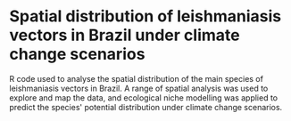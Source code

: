 # Spatial distribution of leishmaniasis vectors in Brazil under climate change scenarios

R code used to analyse the spatial distribution of the main species of leishmaniasis vectors in Brazil.
A range of spatial analysis was used to explore and map the data, and ecological niche modelling was applied to predict the species' potential distribution under climate change scenarios.
